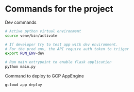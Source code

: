 # Commands for the project

Dev commands

```sh
# Active python virtual environment
source venv/bin/activate 

# If developer try to test app with dev environment.
# For the prod env, the API require auth token to triiger
export RUN_ENV=dev

# Run main entrypoint to enable flask application
python main.py
```

Command to deploy to GCP AppEngine

```sh
gcloud app deploy
```
